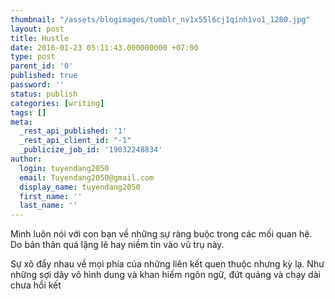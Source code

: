 ```yaml
---
thumbnail: "/assets/blogimages/tumblr_nv1x55l6cj1qinh1vo1_1280.jpg"
layout: post
title: Hustle
date: 2016-01-23 05:11:43.000000000 +07:00
type: post
parent_id: '0'
published: true
password: ''
status: publish
categories: [writing]
tags: []
meta:
  _rest_api_published: '1'
  _rest_api_client_id: "-1"
  _publicize_job_id: '19032248834'
author:
  login: tuyendang2050
  email: Tuyendang2050@gmail.com
  display_name: tuyendang2050
  first_name: ''
  last_name: ''
---
```

Mình luôn nói với con bạn về những sự ràng buộc trong các mối quan hệ. Do bản thân quá lặng lẽ hay niềm tin vào vũ trụ này.


Sự xô đẩy nhau về mọi phía của những liên kết quen thuộc nhưng kỳ lạ. Như những sợi dây vô hình dung và khan hiếm ngôn ngữ, đứt quảng và chạy dài chưa hồi kết
